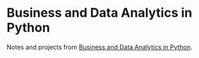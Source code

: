 # Business and Data Analytics in Python

Notes and projects from [Business and Data Analytics in Python](https://www.udemy.com/course/business-analytics-in-python-mastering-data-driven-insights).